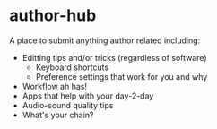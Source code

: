 # author-hub

A place to submit anything author related including:
- Editting tips and/or tricks (regardless of software)
  - Keyboard shortcuts
  - Preference settings that work for you and why
- Workflow ah has!
- Apps that help with your day-2-day
- Audio-sound quality tips
- What's your chain?

